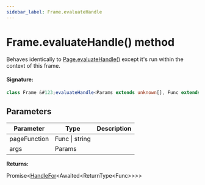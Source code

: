 ```yaml
---
sidebar_label: Frame.evaluateHandle
---
```


# Frame.evaluateHandle() method

Behaves identically to [Page.evaluateHandle()](./puppeteer.page.evaluatehandle.md) except it's run within the context of this frame.

#### Signature:

```typescript
class Frame &#123;evaluateHandle<Params extends unknown[], Func extends EvaluateFunc<Params> = EvaluateFunc<Params>>(pageFunction: Func | string, ...args: Params): Promise<HandleFor<Awaited<ReturnType<Func>>>>;&#125;
```

## Parameters

| Parameter    | Type           | Description |
| ------------ | -------------- | ----------- |
| pageFunction | Func \| string |             |
| args         | Params         |             |

**Returns:**

Promise&lt;[HandleFor](./puppeteer.handlefor.md)&lt;Awaited&lt;ReturnType&lt;Func&gt;&gt;&gt;&gt;
